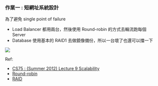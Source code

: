 ### 作業一 : 短網址系統設計

為了避免 single point of failure 
- Load Balancer 都用兩台，然後使用 Round-robin 的方式去輪流跑每個 Server 
- Database 使用基本的 RAID1 去做鏡像備份，所以一台壞了也還可以擋一下

![](https://i.imgur.com/RUKOLaw.jpg)

Ref:
- [CS75 : (Summer 2012) Lecture 9 Scalability](https://www.youtube.com/watch?v=-W9F__D3oY4)
- [Round-robin](https://en.wikipedia.org/wiki/Round-robin_scheduling)
- [RAID](https://zh.wikipedia.org/zh-tw/RAID)